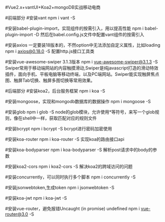 #Vue2.x+vantUI+Koa2+mongoDB实战移动电商

#前端部分
#安装vant
npm i vant -S

#安装babel-plugin-import，实现组件的按需引入，用以提高性能
npm i babel-plugin-import -D
然后在babel.config.js文件中配置vant组件的按需引入

#安装axios 一定要装18版本的，不然option中无法添加自定义属性，比如loading
npm i axios@0.18.0 -S
配置http.js接口工具类

#安装vue-awesome-swiper 3.1.3版本
npm i vue-awesome-swiper@3.1.3  -S
Swiper常用于移动端网站的内容触摸滑动,Swiper是纯javascript打造的滑动特效插件，面向手机、平板电脑等移动终端，以及PC端网站。Swiper能实现触屏焦点图、触屏Tab切换、触屏多图切换等常用效果。


#后端部分
#安装koa2，后台服务框架
npm i koa -S

#安装mongoose，实现和mongodb数据库的数据操作
npm i mongoose -S

#安装glob
npm i glob -S
node的glob模块，允许使用*等符号，来写一个glob规则，像在shell中一样，获取匹配对应的规则文件

#安装bcrypt
npm i bcrypt -S
bcrypt进行密码加密使用

#安装koa-router
npm i koa-router -S
实现koa的路由接口api

#安装koa-bodyparser
npm i koa-bodyparser -S
解析post请求中的body的参数

#安装koa2-cors
npm i koa2-cors -S
解决koa2的跨域访问的问题

#安装concurrently，可以同时执行多个脚本
npm i concurrently -S

#安装jsonwebtoken,生成token 
npm i jsonwebtoken -S 

#安装koa-jwt
npm i koa-jwt -S

#安装vue-router，避免报错Uncaught (in promise) undefined
npm i vue-router@3.0 -S
